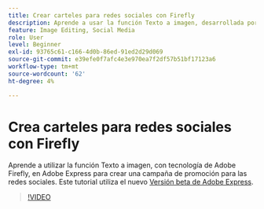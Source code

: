 ```yaml
---
title: Crear carteles para redes sociales con Firefly
description: Aprende a usar la función Texto a imagen, desarrollada por Adobe Firefly, para crear una campaña de promoción para las redes sociales
feature: Image Editing, Social Media
role: User
level: Beginner
exl-id: 93765c61-c166-4d0b-86ed-91ed2d29d069
source-git-commit: e39efe0f7afc4e3e970ea7f2df57b51bf17123a6
workflow-type: tm+mt
source-wordcount: '62'
ht-degree: 4%

---
```


# Crea carteles para redes sociales con Firefly

Aprende a utilizar la función Texto a imagen, con tecnología de Adobe Firefly, en Adobe Express para crear una campaña de promoción para las redes sociales. Este tutorial utiliza el nuevo [Versión beta de Adobe Express](https://www.adobe.com/express/).

>[!VIDEO](https://video.tv.adobe.com/v/3420533?quality=12&learn=on&hidetitle=true)
